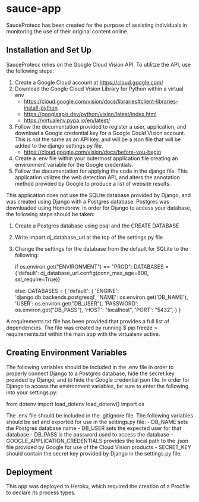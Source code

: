# sauce-app

SauceProtecc has been created for the purpose of assisting individuals in monitoring the use of their original content online.


## Installation and Set Up
SauceProtecc relies on the Google Cloud Vision API. To utilitze the API, use the following steps:
1. Create a Google Cloud account at https://cloud.google.com/
2. Download the Google Cloud Vision Library for Python within a virtual env
    - https://cloud.google.com/vision/docs/libraries#client-libraries-install-python
    - https://googleapis.dev/python/vision/latest/index.html
    - https://virtualenv.pypa.io/en/latest/
3. Follow the documentation provided to register a user, application, and download a Google credential key for a Google Could Vision account. This is not the same as an API key, and will be a json file that will be added to the django settings.py file.
    - https://cloud.google.com/vision/docs/before-you-begin
4. Create a .env file within your outermost application file creating an environment variable for the Google credentials.
5. Follow the documentation for applying the code in the django file. This application utilizes the web detection API, and alters the annotation method provided by Google to produce a list of website results. 

This application does not use the SQLite database provided by Django, and was created using Django with a Postgres database. Postgres was downloaded using Homebrew. In order for Django to access your database, the following steps should be taken:

 1. Create a Postgres database using psql and the CREATE DATABASE <your-database-name>
 2. Write import dj_database_url at the top of the settings.py file
 3. Change the settings for the database from the default for SQLite to the following:
 
    if os.environ.get("ENVIRONMENT") == "PROD":
      DATABASES = {'default': dj_database_url.config(conn_max_age=600, ssl_require=True)}

    else:
      DATABASES = {
          'default': {
              'ENGINE': 'django.db.backends.postgresql',
              'NAME': os.environ.get('DB_NAME'),
              'USER': os.environ.get("DB_USER"),
              'PASSWORD': os.environ.get("DB_PASS"),
              'HOST': "localhost",
              'PORT': "5432",
          }
      }

   
A requirements.txt file has been provided that provides a full list of dependencies. The file was created by running $ pip freeze > requirements.txt within the main app with the virtualenv active.


## Creating Environment Variables
The following variables should be included in the .env file in order to properly connect Django to a Postgres database, hide the secret key provided by Django, and to hide the Google credential json file. In order for Django to access the environment variables, be sure to enter the following into your settings.py:

from dotenv import load_dotenv
load_dotenv()
import os


The .env file should be included in the .gitignore file. The following variables should be set and exported for use in the settings.py file:
    - DB_NAME sets the Postgres database name
    - DB_USER sets the expected user for that database
    - DB_PASS is the password used to access the database
    - GOOGLE_APPLICATION_CREDENTIALS provides the local path to the .json file provided by Google for use of the Cloud Vision products
    - SECRET_KEY should contain the secret key provided by Django in the settings.py file.

## Deployment
This app was deployed to Heroku, which required the creation of a Procfile to declare its process types.



